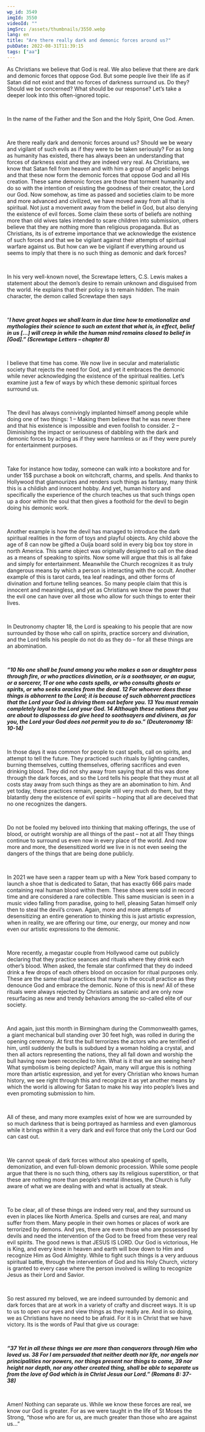 ```yaml
---
wp_id: 3549
imgId: 3550
videoId: ""
imgSrc: /assets/thumbnails/3550.webp
lang: en
title: "Are there really dark and demonic forces around us?"
pubDate: 2022-08-31T11:39:15
tags: ["aa"]
---
```


<!-- page: 6 -->

<p>As Christians we believe that God is real. We also believe that there are dark and demonic forces that oppose God. But some people live their life as if Satan did not exist and that no forces of darkness surround us. Do they? Should we be concerned? What should be our response? Let’s take a deeper look into this often-ignored topic.</p>
<p>&nbsp;</p>
<p>In the name of the Father and the Son and the Holy Spirit, One God. Amen.</p>
<p>&nbsp;</p>
<p>Are there really dark and demonic forces around us? Should we be weary and vigilant of such evils as if they were to be taken seriously? For as long as humanity has existed, there has always been an understanding that forces of darkness exist and they are indeed very real. As Christians, we know that Satan fell from heaven and with him a group of angelic beings and that these now form the demonic forces that oppose God and all His creation. These same demonic forces are those that torment humanity and do so with the intention of resisting the goodness of their creator, the Lord our God. Now somehow, as time as passed and societies claim to be more and more advanced and civilized, we have moved away from all that is spiritual. Not just a movement away from the belief in God, but also denying the existence of evil forces. Some claim these sorts of beliefs are nothing more than old wives tales intended to scare children into submission, others believe that they are nothing more than religious propaganda. But as Christians, its is of extreme importance that we acknowledge the existence of such forces and that we be vigilant against their attempts of spiritual warfare against us. But how can we be vigilant if everything around us seems to imply that there is no such thing as demonic and dark forces?</p>
<p>&nbsp;</p>
<p>In his very well-known novel, the Screwtape letters, C.S. Lewis makes a statement about the demon’s desire to remain unknown and disguised from the world. He explains that their policy is to remain hidden. The main character, the demon called Screwtape then says</p>
<p>&nbsp;</p>
<p>“<strong><em>I have great hopes we shall learn in due time how to emotionalize and mythologies their science to such an extent that what is, in effect, belief in us […] will creep in while the human mind remains closed to belief in [God].” (Screwtape Letters – chapter 8) </em></strong></p>
<p><strong><em> </em></strong></p>
<p>I believe that time has come. We now live in secular and materialistic society that rejects the need for God, and yet it embraces the demonic while never acknowledging the existence of the spiritual realities. Let’s examine just a few of ways by which these demonic spiritual forces surround us.</p>
<p>&nbsp;</p>
<p>The devil has always connivingly implanted himself among people while doing one of two things: 1 – Making them believe that he was never there and that his existence is impossible and even foolish to consider. 2 – Diminishing the impact or seriousness of dabbling with the dark and demonic forces by acting as if they were harmless or as if they were purely for entertainment purposes.</p>
<p>&nbsp;</p>
<p>Take for instance how today, someone can walk into a bookstore and for under 15$ purchase a book on witchcraft, charms, and spells. And thanks to Hollywood that glamourizes and renders such things as fantasy, many think this is a childish and innocent hobby. And yet, human history and specifically the experience of the church teaches us that such things open up a door within the soul that then gives a foothold for the devil to begin doing his demonic work.</p>
<p>&nbsp;</p>
<p>Another example is how the devil has managed to introduce the dark spiritual realities in the form of toys and playful objects. Any child above the age of 8 can now be gifted a Ouija board sold in every big box toy store in north America. This same object was originally designed to call on the dead as a means of speaking to spirits. Now some will argue that this is all fake and simply for entertainment. Meanwhile the Church recognizes it as truly dangerous means by which a person is interacting with the occult. Another example of this is tarot cards, tea leaf readings, and other forms of divination and fortune telling seances. So many people claim that this is innocent and meaningless, and yet as Christians we know the power that the evil one can have over all those who allow for such things to enter their lives.</p>
<p>&nbsp;</p>
<p>In Deutronomy chapter 18, the Lord is speaking to his people that are now surrounded by those who call on spirits, practice sorcery and divination, and the Lord tells his people do not do as they do – for all these things are an abomination.</p>
<p>&nbsp;</p>
<p><strong><em>“10 No one shall be found among you who makes a son or daughter pass through fire, or who practices divination, or is a soothsayer, or an augur, or a sorcerer, 11 or one who casts spells, or who consults ghosts or spirits, or who seeks oracles from the dead. 12 For whoever does these things is abhorrent to the Lord; it is because of such abhorrent practices that the Lord your God is driving them out before you. 13 You must remain completely loyal to the Lord your God. 14 Although these nations that you are about to dispossess do give heed to soothsayers and diviners, as for you, the Lord your God does not permit you to do so.” (Deuteronomy 18: 10-14) </em></strong></p>
<p>&nbsp;</p>
<p>In those days it was common for people to cast spells, call on spirits, and attempt to tell the future. They practiced such rituals by lighting candles, burning themselves, cutting themselves, offering sacrifices and even drinking blood. They did not shy away from saying that all this was done through the dark forces, and so the Lord tells his people that they must at all costs stay away from such things as they are an abomination to him. And yet today, these practices remain, people still very much do them, but they blatantly deny the existence of evil spirits – hoping that all are deceived that no one recognizes the dangers.</p>
<p>&nbsp;</p>
<p>Do not be fooled my beloved into thinking that making offerings, the use of blood, or outright worship are all things of the past – not at all! They things continue to surround us even now in every place of the world. And now more and more, the desensitized world we live in is not even seeing the dangers of the things that are being done publicly.</p>
<p>&nbsp;</p>
<p>In 2021 we have seen a rapper team up with a New York based company to launch a shoe that is dedicated to Satan, that has exactly 666 pairs made containing real human blood within them. These shoes were sold in record time and are considered a rare collectible. This same musician is seen in a music video falling from paradise, going to hell, pleasing Satan himself only then to steal the devil’s crown. Again, more and more attempts of desensitizing an entire generation to thinking this is just artistic expression, when in reality, we are offering our time, our energy, our money and now even our artistic expressions to the demonic.</p>
<p>&nbsp;</p>
<p>More recently, a megastar couple from Hollywood came out publicly declaring that they practice seances and rituals where they drink each other’s blood. When asked, the female star confirmed that they do indeed drink a few drops of each others blood on occasion for ritual purposes only. These are the same ritual practices that many in the occult practice as they denounce God and embrace the demonic. None of this is new! All of these rituals were always rejected by Christians as satanic and are only now resurfacing as new and trendy behaviors among the so-called elite of our society.</p>
<p>&nbsp;</p>
<p>And again, just this month in Birmingham during the Commonwealth games, a giant mechanical bull standing over 30 feet high, was rolled in during the opening ceremony. At first the bull terrorizes the actors who are terrified of him, until suddenly the bulls is subdued by a woman holding a crystal, and then all actors representing the nations, they all fall down and worship the bull having now been reconciled to him. What is it that we are seeing here? What symbolism is being depicted? Again, many will argue this is nothing more than artistic expression, and yet for every Christian who knows human history, we see right through this and recognize it as yet another means by which the world is allowing for Satan to make his way into people’s lives and even promoting submission to him.</p>
<p>&nbsp;</p>
<p>All of these, and many more examples exist of how we are surrounded by so much darkness that is being portrayed as harmless and even glamorous while it brings within it a very dark and evil force that only the Lord our God can cast out.</p>
<p>&nbsp;</p>
<p>We cannot speak of dark forces without also speaking of spells, demonization, and even full-blown demonic procession. While some people argue that there is no such thing, others say its religious superstition, or that these are nothing more than people’s mental illnesses, the Church is fully aware of what we are dealing with and what is actually at steak.</p>
<p>&nbsp;</p>
<p>To be clear, all of these things are indeed very real, and they surround us even in places like North America. Spells and curses are real, and many suffer from them. Many people in their own homes or places of work are terrorized by demons. And yes, there are even those who are possessed by devils and need the intervention of the God to be freed from these very real evil spirits. The good news is that JESUS IS LORD. Our God is victorious, He is King, and every knee in heaven and earth will bow down to Him and recognize Him as God Almighty. While to fight such things is a very arduous spiritual battle, through the intervention of God and his Holy Church, victory is granted to every case where the person involved is willing to recognize Jesus as their Lord and Savior.</p>
<p>&nbsp;</p>
<p>So rest assured my beloved, we are indeed surrounded by demonic and dark forces that are at work in a variety of crafty and discreet ways. It is up to us to open our eyes and view things as they really are. And in so doing, we as Christians have no need to be afraid. For it is in Christ that we have victory. Its is the words of Paul that give us courage:</p>
<p>&nbsp;</p>
<p><strong><em>“37 Yet in all these things we are more than conquerors through Him who loved us. 38 For I am persuaded that neither death nor life, nor angels nor principalities nor powers, nor things present nor things to come, 39 nor height nor depth, nor any other created thing, shall be able to separate us from the love of God which is in Christ Jesus our Lord.” (Romans 8: 37-38) </em></strong></p>
<p>&nbsp;</p>
<p>Amen! Nothing can separate us. While we know these forces are real, we know our God is greater. For as we were taught in the life of St Moses the Strong, “those who are for us, are much greater than those who are against us…”</p>
